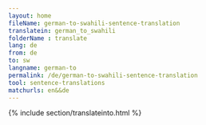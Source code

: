 ```yaml
---
layout: home
fileName: german-to-swahili-sentence-translation
translatein: german_to_swahili
folderName : translate
lang: de
from: de
to: sw
langname: german-to
permalink: /de/german-to-swahili-sentence-translation
tool: sentence-translations
matchurls: en&&de
---
```

{% include section/translateinto.html %}
